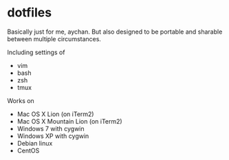 dotfiles
========

Basically just for me, aychan. But also designed to be portable and sharable between multiple circumstances.

Including settings of
- vim
- bash
- zsh
- tmux

Works on
- Mac OS X Lion (on iTerm2)
- Mac OS X Mountain Lion (on iTerm2)
- Windows 7 with cygwin
- Windows XP with cygwin
- Debian linux
- CentOS
